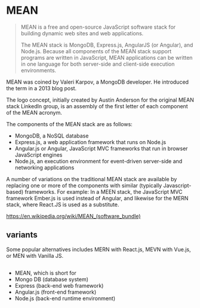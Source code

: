 # MEAN

> MEAN is a free and open-source JavaScript software stack for building dynamic web sites and web applications.
>
> The MEAN stack is MongoDB, Express.js, AngularJS (or Angular), and Node.js. Because all components of the MEAN stack support programs are written in JavaScript, MEAN applications can be written in one language for both server-side and client-side execution environments.


MEAN was coined by Valeri Karpov, a MongoDB developer. He introduced the term in a 2013 blog post.

The logo concept, initially created by Austin Anderson for the original MEAN stack LinkedIn group, is an assembly of the first letter of each component of the MEAN acronym.

The components of the MEAN stack are as follows:

- MongoDB, a NoSQL database
- Express.js, a web application framework that runs on Node.js
- Angular.js or Angular, JavaScript MVC frameworks that run in browser JavaScript engines
- Node.js, an execution environment for event-driven server-side and networking applications

A number of variations on the traditional MEAN stack are available by replacing one or more of the components with similar (typically Javascript-based) frameworks. For example: In a MEEN stack, the JavaScript MVC framework Ember.js is used instead of Angular, and likewise for the MERN stack, where React.JS is used as a substitute.

<https://en.wikipedia.org/wiki/MEAN_(software_bundle)>

## variants

Some popular alternatives includes MERN with React.js, MEVN with Vue.js, or MEN with Vanilla JS.


##

- MEAN, which is short for
- Mongo DB (database system)
- Express (back-end web framework)
- Angular.js (front-end framework)
- Node.js (back-end runtime environment)
